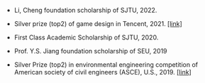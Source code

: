 - Li, Cheng foundation scholarship of SJTU, 2022.

- Silver prize (top2) of game design in Tencent, 2021. [[link]](https://gameinstitute.qq.com/minigame/10136)

- First Class Academic Scholarship of SJTU, 2020.

- Prof. Y.S. Jiang foundation scholarship of SEU, 2019

- Silver Prize (top2) in environmental engineering competition of American society of civil engineers (ASCE), U.S., 2019. [[link]](https://se-asce2019.utk.edu/results/)